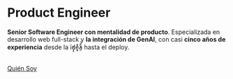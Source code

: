 # Product Engineer

**Senior Software Engineer con mentalidad de producto**. Especializada en desarrollo web full-stack y **la integración de GenAI**, con casi **cinco años de experiencia** desde la ï̓d̡̘e͉͎ͮ̓ͥ͘a̯͒̆ͯ hasta el deploy.

<br />
<a href="/es/about" class="py-1 px-2">Quién Soy</a>
